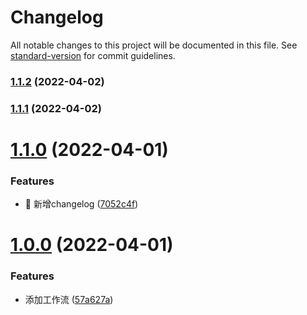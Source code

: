 # Changelog

All notable changes to this project will be documented in this file. See [standard-version](https://github.com/conventional-changelog/standard-version) for commit guidelines.

### [1.1.2](https://github.com/llyzmp/toys-ui/compare/v1.1.1...v1.1.2) (2022-04-02)

### [1.1.1](https://github.com/llyzmp/toys-ui/compare/v1.1.0...v1.1.1) (2022-04-02)

# [1.1.0](https://github.com/llyzmp/toys-ui/compare/v1.0.0...v1.1.0) (2022-04-01)


### Features

* 🚀 新增changelog ([7052c4f](https://github.com/llyzmp/toys-ui/commit/7052c4f02c148f1fdb3eca9469b5b0c7ea94ccb4))



# [1.0.0](https://github.com/llyzmp/toys-ui/compare/57a627ab6c5e1248bdfbe73c36b997827a136e88...v1.0.0) (2022-04-01)


### Features

* 添加工作流 ([57a627a](https://github.com/llyzmp/toys-ui/commit/57a627ab6c5e1248bdfbe73c36b997827a136e88))
